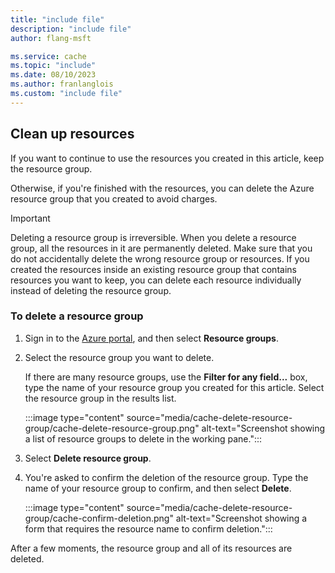 ```yaml
---
title: "include file"
description: "include file"
author: flang-msft

ms.service: cache
ms.topic: "include"
ms.date: 08/10/2023
ms.author: franlanglois
ms.custom: "include file"
---
```


## Clean up resources

If you want to continue to use the resources you created in this article, keep the resource group.

Otherwise, if you're finished with the resources, you can delete the Azure resource group that you created to avoid charges.

> [!IMPORTANT]
> Deleting a resource group is irreversible. When you delete a resource group, all the resources in it are permanently deleted. Make sure that you do not accidentally delete the wrong resource group or resources. If you created the resources inside an existing resource group that contains resources you want to keep, you can delete each resource individually instead of deleting the resource group.

### To delete a resource group

1. Sign in to the [Azure portal](https://portal.azure.com), and then select **Resource groups**.

1. Select the resource group you want to delete.

   If there are many resource groups, use the **Filter for any field...** box, type the name of your resource group you created for this article. Select the resource group in the results list.

   :::image type="content" source="media/cache-delete-resource-group/cache-delete-resource-group.png" alt-text="Screenshot showing a list of resource groups to delete in the working pane.":::

1. Select **Delete resource group**.

1. You're asked to confirm the deletion of the resource group. Type the name of your resource group to confirm, and then select **Delete**.

   :::image type="content" source="media/cache-delete-resource-group/cache-confirm-deletion.png" alt-text="Screenshot showing a form that requires the resource name to confirm deletion.":::

After a few moments, the resource group and all of its resources are deleted.
